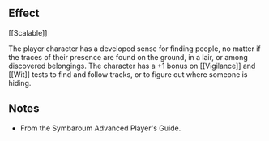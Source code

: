 ## Effect
[[Scalable]]

The player character has a developed sense for finding people, no matter if the traces of their presence are found on the ground, in a lair, or among discovered belongings. The character has a +1 bonus on [[Vigilance]] and [[Wit]] tests to find and follow tracks, or to figure out where someone is hiding.
## Notes
* From the Symbaroum Advanced Player's Guide.